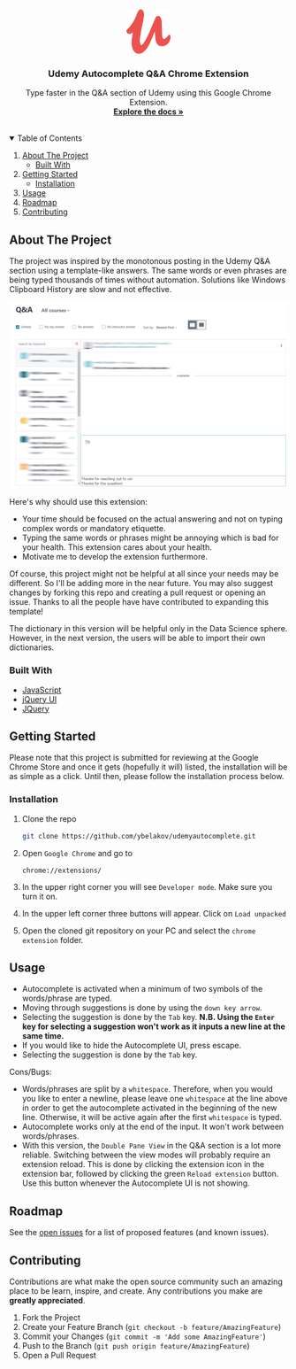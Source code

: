 <!-- PROJECT LOGO -->
<br />
<p align="center">
  <a href="https://github.com/ybelakov/udemyautocomplete">
    <img src="chrome extension/icon.png" alt="Logo" width="80" height="80">
  </a>

  <h3 align="center">Udemy Autocomplete Q&A Chrome Extension</h3>

  <p align="center">
    Type faster in the Q&A section of Udemy using this Google Chrome Extension.
    <br />
    <a href="#usage"><strong>Explore the docs »</strong></a>
    <br />
    <br />
  </p>
</p>



<!-- TABLE OF CONTENTS -->
<details open="open">
  <summary>Table of Contents</summary>
  <ol>
    <li>
      <a href="#about-the-project">About The Project</a>
      <ul>
        <li><a href="#built-with">Built With</a></li>
      </ul>
    </li>
    <li>
      <a href="#getting-started">Getting Started</a>
      <ul>
        <li><a href="#installation">Installation</a></li>
      </ul>
    </li>
    <li><a href="#usage">Usage</a></li>
    <li><a href="#roadmap">Roadmap</a></li>
    <li><a href="#contributing">Contributing</a></li>
  </ol>
</details>



<!-- ABOUT THE PROJECT -->
## About The Project
The project was inspired by the monotonous posting in the Udemy Q&A section using a template-like answers. The same words or even phrases are being typed thousands of times    without automation. Solutions like Windows Clipboard History are slow and not effective.

<img src="/images/screenshot.png" alt="Udemy Autocomplete Screen Shot" style="max-width:100%;">


Here's why should use this extension:
* Your time should be focused on the actual answering and not on typing complex words or mandatory etiquette.
* Typing the same words or phrases might be annoying which is bad for your health. This extension cares about your health.
* Motivate me to develop the extension furthermore.

Of course, this project might not be helpful at all since your needs may be different. So I'll be adding more in the near future. You may also suggest changes by forking this repo and creating a pull request or opening an issue. Thanks to all the people have have contributed to expanding this template!

The dictionary in this version will be helpful only in the Data Science sphere. However, in the next version, the users will be able to import their own dictionaries.

### Built With
* [JavaScript](https://www.javascript.com/)
* [jQuery UI](https://jqueryui.com/)
* [JQuery](https://jquery.com)




<!-- GETTING STARTED -->
## Getting Started

Please note that this project is submitted for reviewing at the Google Chrome Store and once it gets (hopefully it will) listed, the installation will be as simple as a click.
Until then, please follow the installation process below.

### Installation

1. Clone the repo
   ```sh
   git clone https://github.com/ybelakov/udemyautocomplete.git
   ```
2. Open `Google Chrome` and go to 
   ```
   chrome://extensions/
   ```
3. In the upper right corner you will see `Developer mode`. Make sure you turn it on.

3. In the upper left corner three buttons will appear. Click on `Load unpacked`
4. Open the cloned git repository on your PC and select the `chrome extension` folder.
  



<!-- USAGE EXAMPLES -->
## Usage
* Autocomplete is activated when a minimum of two symbols of the words/phrase are typed.
* Moving through suggestions is done by using the `down key arrow`.
* Selecting the suggestion is done by the `Tab` key.
<b>N.B. Using the `Enter` key for selecting a suggestion won't work as it inputs a new line at the same time.</b>
* If you would like to hide the Autocomplete UI, press escape.
* Selecting the suggestion is done by the `Tab` key.

Cons/Bugs:
* Words/phrases are split by a `whitespace`. Therefore, when you would you like to enter a newline, please leave one `whitespace` at the line above in order to get the autocomplete activated in the beginning of the new line. Otherwise, it will be active again after the first `whitespace` is typed.
* Autocomplete works only at the end of the input. It won't work between words/phrases.
* With this version, the `Double Pane View` in the Q&A section is a lot more reliable. Switching between the view modes will probably require an extension reload. This is done by clicking the extension icon in the extension bar, followed by clicking the green `Reload extension` button. Use this button whenever the Autocomplete UI is not showing.


<!-- ROADMAP -->
## Roadmap

See the [open issues](https://github.com/ybelakov/udemyautocomplete/issues) for a list of proposed features (and known issues).



<!-- CONTRIBUTING -->
## Contributing

Contributions are what make the open source community such an amazing place to be learn, inspire, and create. Any contributions you make are **greatly appreciated**.

1. Fork the Project
2. Create your Feature Branch (`git checkout -b feature/AmazingFeature`)
3. Commit your Changes (`git commit -m 'Add some AmazingFeature'`)
4. Push to the Branch (`git push origin feature/AmazingFeature`)
5. Open a Pull Request
